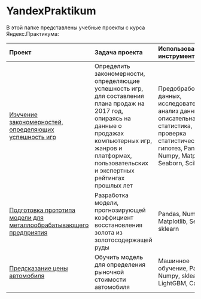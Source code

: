 # YandexPraktikum

В этой папке представлены учебные проекты с курса Яндекс.Практикума:


|	Проект |	Задача проекта	|	Использованные инструменты |
|:-----|:---|:---|
|[Изучение закономерностей, определяющих успешность игр ](https://github.com/SergeyFilkov/YandexPraktikum/tree/main/2017%20Games%20Sales%20Plan)|	Определить закономерности, определяющие успешность игр, для составления плана продаж на 2017 год, опираясь на данные о продажах компьютерных игр, жанров и платформах, пользовательских и экспертных рейтингах прошлых лет	|Предобработка данных, исследовательский анализ данных, описательная статистика, проверка статистических гипотез, Pandas, Numpy, Matplotlib, Seaborn, SciP.|
 | [Подготовка прототипа модели для металлообрабатывающего предприятия](https://github.com/SergeyFilkov/YandexPraktikum/tree/main/Gold%20Forecast)| Разработка модели, прогнозирующей коэффициент восстановления золота из золотосодержащей руды | Pandas, Numpy, Matplotlib, Seaborn, sklearn |
 | [Предсказание цены автомобиля](https://github.com/SergeyFilkov/YandexPraktikum/tree/main/CarPrice) | Обучить модель для определения рыночной стоимости автомобиля | Машинное обучение, Pandas, Numpy, sklearn, LightGBM, CatBoost |
